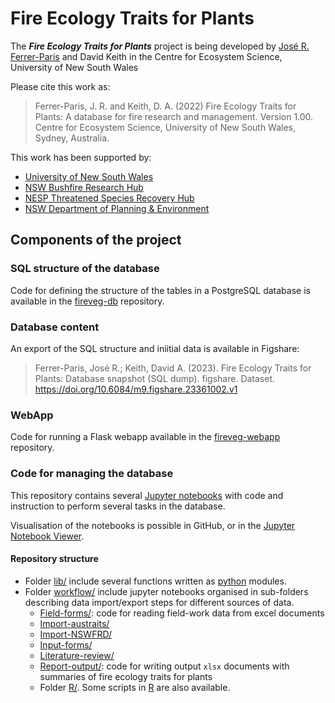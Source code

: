 # Fire Ecology Traits for Plants

The ***Fire Ecology Traits for Plants*** project is being developed by  [José R. Ferrer-Paris](https://github.com/jrfep) and David Keith in the Centre for Ecosystem Science, University of New South Wales

Please cite this work as:

> Ferrer-Paris, J. R. and Keith, D. A. (2022) Fire Ecology Traits for Plants: A database for fire research and management. Version 1.00. Centre for Ecosystem Science, University of New South Wales, Sydney, Australia.


This work has been supported by:

- [University of New South Wales](https://www.unsw.edu.au/)
- [NSW Bushfire Research Hub](https://www.bushfirehub.org/)
- [NESP Threatened Species Recovery Hub](https://www.nespthreatenedspecies.edu.au/)
- [NSW Department of Planning & Environment](https://www.planning.nsw.gov.au/)

## Components of the project

### SQL structure of the database

Code for defining the structure of the tables in a PostgreSQL database is available in the [fireveg-db](https://github.com/ces-unsw-edu-au/fireveg-db) repository.


### Database content

An export of the SQL structure and iniitial data is available in Figshare:

> Ferrer-Paris, José R.; Keith, David A. (2023). Fire Ecology Traits for Plants: Database snapshot (SQL dump). figshare. Dataset. https://doi.org/10.6084/m9.figshare.23361002.v1

### WebApp

Code for running a Flask webapp available in the [fireveg-webapp](https://github.com/ces-unsw-edu-au/fireveg-webapp) repository.

### Code for managing the database

This repository contains several [Jupyter notebooks](https://jupyter.org/try) with code and instruction to perform several tasks in the database.

Visualisation of the notebooks is possible in GitHub, or in the [Jupyter Notebook Viewer](https://nbviewer.org/).

#### Repository structure

- Folder [lib/](/lib/) include several functions written as [python](https://www.python.org/) modules.
- Folder [workflow/](/workflow/) include jupyter notebooks organised in sub-folders describing data import/export steps for different sources of data.
   - [Field-forms/](/workflow/Field-forms): code for reading field-work data from excel documents
   - [Import-austraits/](/workflow/mport-austraits)
   - [Import-NSWFRD/](/workflow/Import-NSWFRD)
   - [Input-forms/](/workflow/Input-forms)
   - [Literature-review/](/workflow/Literature-review)
   - [Report-output/](/workflow/Report-output): code for writing output `xlsx` documents with summaries of fire ecology traits for plants
   - Folder [R/](/workflow/R). Some scripts in [R](https://www.r-project.org/) are also available.
